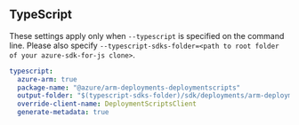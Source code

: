 
## TypeScript

These settings apply only when `--typescript` is specified on the command line.
Please also specify `--typescript-sdks-folder=<path to root folder of your azure-sdk-for-js clone>`.

```yaml $(typescript)
typescript:
  azure-arm: true
  package-name: "@azure/arm-deployments-deploymentscripts"
  output-folder: "$(typescript-sdks-folder)/sdk/deployments/arm-deployments-deploymentscripts"
  override-client-name: DeploymentScriptsClient
  generate-metadata: true
```
